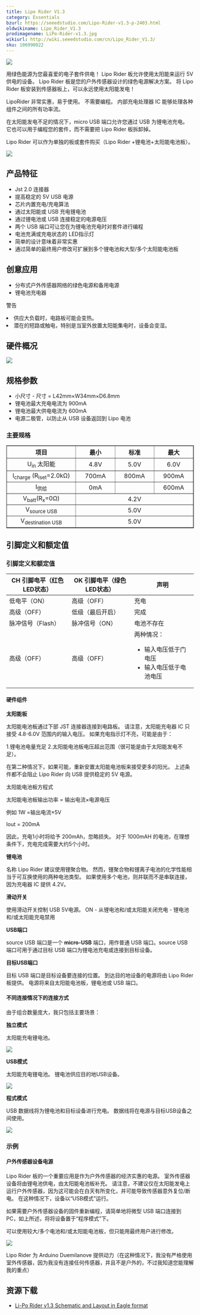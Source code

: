```yaml
---
title: Lipo Rider V1.3
category: Essentials
bzurl: https://seeedstudio.com/Lipo-Rider-v1.3-p-2403.html
oldwikiname: Lipo_Rider_V1.3
prodimagename: LiPo-Rider-v1.3.jpg
wikiurl: http://wiki.seeedstudio.com/cn/Lipo_Rider_V1.3/
sku: 106990022
---
```


![](https://raw.githubusercontent.com/SeeedDocument/Lipo_Rider_V1.3/master/img/LiPo-Rider-v1.3.jpg)

用绿色能源为您最喜爱的电子套件供电！ Lipo Rider 板允许使用太阳能来运行 5V 供电的设备。 Lipo Rider 板是您的户外传感器设计的绿色电源解决方案。 将 Lipo Rider 板安装到传感器板上，可以永远使用太阳能发电！

LipoRider 非常实惠，易于使用。 不需要编程。 内部充电处理器 IC 能够处理各种组件之间的所有功率流。

在太阳能发电不足的情况下，micro USB 端口允许您通过 USB 为锂电池充电。 它也可以用于编程您的套件，而不需要把 Lipo Rider 板拆卸掉。

Lipo Rider 可以作为单独的板或套件购买（Lipo Rider +锂电池+太阳能电池板）。

[![](https://github.com/SeeedDocument/wiki_chinese/raw/master/docs/images/click_to_buy.PNG)](https://item.taobao.com/item.htm?spm=a1z10.3-c.w4002-11172317909.10.4f2fef16bDMAr3&id=533004136068)

产品特征
--------


- Jst 2.0 连接器
- 提高稳定的 5V USB 电源
- 芯片内置充电/充电算法
- 通过太阳能或 USB 充电锂电池
- 通过锂电池或 USB 连接稳定的电源电压
- 两个 USB 端口可让您在为锂电池充电时对套件进行编程
- 电池充满或充电状态的 LED指示灯
- 简单的设计意味着非常实惠
- 通过简单的最终用户修改可扩展到多个锂电池和大型/多个太阳能电池板

创意应用
-----------------

- 分布式户外传感器网络的绿色电源和备用电源
- 锂电池充电器

<div class="admonition caution">
<p class="admonition-title">警告</p>
<li>供应大负载时，电路板可能会变热。</li>
<li>潜在的短路或触电，特别是当室外放置太阳能集电时，设备会变湿。</li></ol>
</div>

硬件概况
-----------------

![](https://raw.githubusercontent.com/SeeedDocument/Lipo_Rider_V1.3/master/img/Lipo-rider-blockdiagram.JPG)

规格参数
--------------

- 小尺寸 - 尺寸 = L42mm×W34mm×D6.8mm
- 锂电池最大充电电流为 900mA
- 锂电池最大供电电流为 600mA
- 电源二极管，以防止从 USB 设备返回到 Lipo 电池

### 主要规格

<table border="1">
<tr>
<th>
项目
</th>
<th>
最小
</th>
<th>
标准
</th>
<th>
最大
</th>
</tr>
<tr align="center">
<td width="400">
U<sub>in</sub> 太阳能
</td>
<td width="200">
4.8V
</td>
<td width="200">
5.0V
</td>
<td width="200">
6.0V
</td>
</tr>
<tr align="center">
<td>
I<sub>charge</sub> (R<sub>Iset</sub>=2.0kΩ)
</td>
<td>
700mA
</td>
<td>
800mA
</td>
<td>
900mA
</td>
</tr>
<tr align="center">
<td>
I<sub>供给</sub>
</td>
<td>
0mA
</td>
<td>
</td>
<td>
600mA
</td>
</tr>
<tr align="center">
<td>
V<sub>batt</sub>(R<sub>x</sub>=0Ω)
</td>
<td colspan="3" rowspan="1">
4.2V
</td>
</tr>
<tr align="center">
<td>
V<sub>source USB</sub>
</td>
<td colspan="3" rowspan="1">
5.0V
</td>
</tr>
<tr align="center">
<td>
V<sub>destination USB</sub>
</td>
<td colspan="3" rowspan="1">
5.0V
</td>
</tr>
</table>

引脚定义和额定值
-------------------------

### 引脚定义和额定值

<table>
<colgroup>
<col width="33%" />
<col width="33%" />
<col width="33%" />
</colgroup>
<thead>
<tr class="header">
<th>CH 引脚电平（红色LED状态）</th>
<th>OK 引脚电平（绿色LED状态）</th>
<th>声明</th>
</tr>
</thead>
<tbody>
<tr class="odd">
<td>低电平（ON）</td>
<td>高级（OFF）</td>
<td>充电</td>
</tr>
<tr class="even">
<td>高级（OFF）</td>
<td>低级（最后开启）</td>
<td>完成</td>
</tr>
<tr class="odd">
<td>脉冲信号（Flash）</td>
<td>脉冲信号（ON）</td>
<td>电池不存在</td>
</tr>
<tr class="even">
<td>高级（OFF）</td>
<td>高级（OFF）</td>
<td>两种情况：
<ul>
<li>输入电压低于门电压</li>
<li>输入电压低于电池电压</li>
</ul></td>
</tr>
</tbody>
</table>

#### 硬件组件

**太阳能板**

太阳能电池板通过下部 JST 连接器连接到电路板。 请注意，太阳能充电器 IC 只接受 4.8-6.0V 范围内的输入电压。 如果充电指示灯不亮，可能是由于：


1.锂电池电量充足
2.太阳能电池板电压超出范围（很可能是由于太阳能发电不足）。


在第二种情况下，如果可能，重新安置太阳能电池板来接受更多的阳光。 上述条件都不会阻止 Lipo Rider 向 USB 提供稳定的 5V 电源。

太阳能电池板方程式

太阳能电池板输出功率 = 输出电流×电源电压

例如 1W =输出电流×5V

Iout = 200mA

因此，充电1小时将给予 200mAh，忽略损失。 对于 1000mAH 的电池，在理想条件下，充电完成需要大约5个小时。

**锂电池**

名称 Lipo Rider 建议使用锂聚合物。 然而，锂聚合物和锂离子电池的化学性能相当于可互换使用的两种电池类型。 如果使用多个电池，则并联而不是串联连接，因为充电器 IC 提供 4.2V。

**滑动开关**

 使用滑动开关控制 USB 5V电源。 ON - 从锂电池和/或太阳能关闭充电 - 锂电池和/或太阳能充电禁用

**USB端口**

 source USB 端口是一个 **micro-USB** 端口，用作普通 USB 端口。source USB 端口可用于通过目标 USB 端口为锂电池充电或连接到目标设备。

**目标USB端口**

目标 USB 端口是目标设备要连接的位置。 到达目的地设备的电源将由 Lipo Rider 板提供。 电源将来自太阳能电池板，锂电池或 USB 端口。

#### 不同连接情况下的连接方式

由于组合数量庞大，我只包括主要场景：

**独立模式**

太阳能充电锂电池。

![](https://raw.githubusercontent.com/SeeedDocument/Lipo_Rider_V1.3/master/img/Lipo-Rider-v1.2-standalone.JPG)

**USB模式**

太阳能充电锂电池。 锂电池供应目的地USB设备。

![](https://raw.githubusercontent.com/SeeedDocument/Lipo_Rider_V1.3/master/img/Lipo-Rider-v1.2-usb.JPG)

**程式模式**

USB 数据线将为锂电池和目标设备进行充电。 数据线将在电源与目标USB设备之间使用。

![](https://raw.githubusercontent.com/SeeedDocument/Lipo_Rider_V1.3/master/img/Lipo-Rider-v1.2-program.JPG)

### 示例

#### 户外传感器设备电源

 Lipo Rider 板的一个重要应用是作为户外传感器的经济实惠的电源。 室外传感器设备将由锂电池供电，由太阳能电池板补充。 请注意，不建议仅在太阳能发电上运行户外传感器，因为这可能会在白天有所变化，并可能导致传感器意外复位/断电。 在这种情况下，设备以“USB模式”运行。

如果需要户外传感器设备的固件重新编程，请简单地将微型 USB 端口连接到 PC，如上所述，将将设备置于“程序模式”下。

可以使用较大/多个电池和/或太阳能电池板，但只能用最终用户进行修改。

![](https://raw.githubusercontent.com/SeeedDocument/Lipo_Rider_V1.3/master/img/LiPo-Rider-v1.3_example.jpg)

Lipo Rider 为 Arduino Duemilanove 提供动力（在这种情况下，我没有严格使用室外传感器，因为我没有连接任何传感器，并且不是户外的，不过我知道您能理解我的重点）

资源下载
---------

-   [Li-Po Rider v1.3 Schematic and Layout in Eagle format](https://raw.githubusercontent.com/SeeedDocument/Lipo_Rider_V1.3/master/res/Li-Po_Rider_v1.3_sch_pcb.zip)


<!-- This Markdown file was created from http://www.seeedstudio.com/wiki/Lipo_Rider_V1.3 -->
